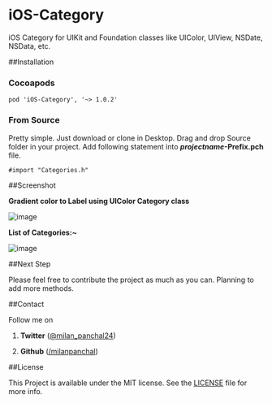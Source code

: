 iOS-Category
===

iOS Category for UIKit and Foundation classes like UIColor, UIView, NSDate, NSData, etc.


##Installation 

### Cocoapods

    pod 'iOS-Category', '~> 1.0.2'

### From Source

Pretty simple. Just download or clone in Desktop. Drag and drop Source folder in your project. Add following statement into ***projectname*-Prefix.pch** file.

	#import "Categories.h"


##Screenshot

**Gradient color to Label using UIColor Category class**

![image](https://raw.github.com/milanpanchal/iOS-Category/master/Screenshots/gredient_example.png)



**List of Categories:~**

![image](https://raw.github.com/milanpanchal/iOS-Category/master/Screenshots/combine_images.png)



##Next Step

Please feel free to contribute the project as much as you can. Planning to add more methods.


##Contact


Follow me on 

1. **Twitter** ([@milan_panchal24](https://twitter.com/milan_panchal24))

2. **Github** ([/milanpanchal](https://github.com/milanpanchal/))


##License

This Project is available under the MIT license. See the [LICENSE](https://github.com/milanpanchal/iOS-Category/blob/master/LICENSE) file for more info.



